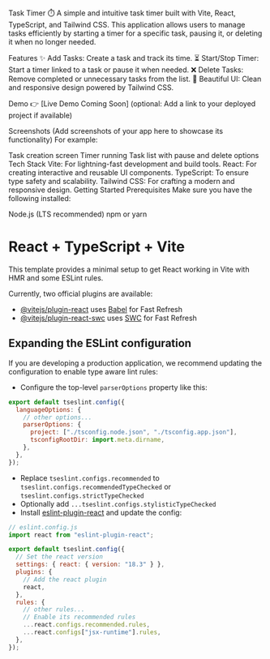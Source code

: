 Task Timer ⏱️
A simple and intuitive task timer built with Vite, React, TypeScript, and Tailwind CSS. This application allows users to manage tasks efficiently by starting a timer for a specific task, pausing it, or deleting it when no longer needed.

Features
✨ Add Tasks: Create a task and track its time.
⏳ Start/Stop Timer: Start a timer linked to a task or pause it when needed.
❌ Delete Tasks: Remove completed or unnecessary tasks from the list.
🎨 Beautiful UI: Clean and responsive design powered by Tailwind CSS.

Demo
👉 [Live Demo Coming Soon] (optional: Add a link to your deployed project if available)

Screenshots
(Add screenshots of your app here to showcase its functionality)
For example:

Task creation screen
Timer running
Task list with pause and delete options
Tech Stack
Vite: For lightning-fast development and build tools.
React: For creating interactive and reusable UI components.
TypeScript: To ensure type safety and scalability.
Tailwind CSS: For crafting a modern and responsive design.
Getting Started
Prerequisites
Make sure you have the following installed:

Node.js (LTS recommended)
npm or yarn

# React + TypeScript + Vite

This template provides a minimal setup to get React working in Vite with HMR and some ESLint rules.

Currently, two official plugins are available:

- [@vitejs/plugin-react](https://github.com/vitejs/vite-plugin-react/blob/main/packages/plugin-react/README.md) uses [Babel](https://babeljs.io/) for Fast Refresh
- [@vitejs/plugin-react-swc](https://github.com/vitejs/vite-plugin-react-swc) uses [SWC](https://swc.rs/) for Fast Refresh

## Expanding the ESLint configuration

If you are developing a production application, we recommend updating the configuration to enable type aware lint rules:

- Configure the top-level `parserOptions` property like this:

```js
export default tseslint.config({
  languageOptions: {
    // other options...
    parserOptions: {
      project: ["./tsconfig.node.json", "./tsconfig.app.json"],
      tsconfigRootDir: import.meta.dirname,
    },
  },
});
```

- Replace `tseslint.configs.recommended` to `tseslint.configs.recommendedTypeChecked` or `tseslint.configs.strictTypeChecked`
- Optionally add `...tseslint.configs.stylisticTypeChecked`
- Install [eslint-plugin-react](https://github.com/jsx-eslint/eslint-plugin-react) and update the config:

```js
// eslint.config.js
import react from "eslint-plugin-react";

export default tseslint.config({
  // Set the react version
  settings: { react: { version: "18.3" } },
  plugins: {
    // Add the react plugin
    react,
  },
  rules: {
    // other rules...
    // Enable its recommended rules
    ...react.configs.recommended.rules,
    ...react.configs["jsx-runtime"].rules,
  },
});
```
